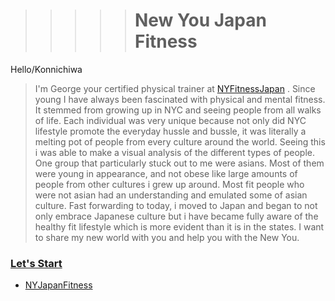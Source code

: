 >>>>> # New You Japan Fitness


Hello/Konnichiwa
>I'm  George your certified physical trainer at [NYFitnessJapan](index) . Since young I have always been fascinated with physical and mental fitness. It stemmed from growing up in NYC and seeing people from all walks of life. Each individual was very unique because not only did NYC lifestyle promote the everyday hussle and bussle, it was literally a melting pot of people from every culture around the world. Seeing this i was able to make a visual analysis of the different types of people. One group that particularly stuck out to me were asians. Most of them were young in appearance, and not obese like large amounts of people from other cultures i grew up around. Most fit people who were not asian had an understanding and emulated some of asian culture. Fast forwarding to today, i moved to Japan and began to not only embrace Japanese culture but i have became fully aware of the healthy fit lifestyle which is more evident than it is in the states. I want to share my new world with you and help you with the New You. 
###            [Let's Start](topic)  







+ [NYJapanFitness](index)
